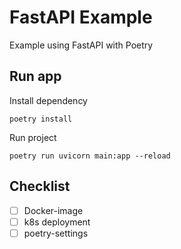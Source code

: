 # FastAPI Example
Example using FastAPI with Poetry

## Run app

Install dependency
```
poetry install
```

Run project
```
poetry run uvicorn main:app --reload
```

## Checklist

- [ ] Docker-image
- [ ] k8s deployment
- [ ] poetry-settings
